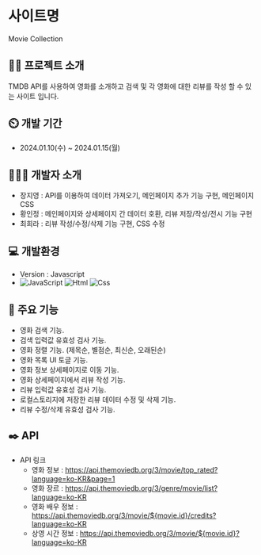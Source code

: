 # 사이트명
Movie Collection

## 👩‍💻 프로젝트 소개
TMDB API를 사용하여 영화를 소개하고 검색 및 각 영화에 대한 리뷰를 작성 할 수 있는 사이트 입니다.

## ⏲️ 개발 기간
- 2024.01.10(수) ~ 2024.01.15(월)


## 🧑‍🤝‍🧑 개발자 소개
- 장지영 : API를 이용하여 데이터 가져오기, 메인페이지 추가 기능 구현, 메인페이지 CSS
- 황인정 : 메인페이지와 상세페이지 간 데이터 호환, 리뷰 저장/작성/전시 기능 구현
- 최희라 : 리뷰 작성/수정/삭제 기능 구현, CSS 수정


## 💻 개발환경
- Version : Javascript
- <img alt="JavaScript" src ="https://img.shields.io/badge/JavaScriipt-F7DF1E.svg?&style=for-the-badge&logo=JavaScript&logoColor=black"/> <img alt="Html" src ="https://img.shields.io/badge/HTML-E34F26.svg?&style=for-the-badge&logo=HTML5&logoColor=white"/> <img alt="Css" src ="https://img.shields.io/badge/CSS-1572B6.svg?&style=for-the-badge&logo=CSS3&logoColor=white"/>


## 📌 주요 기능
- 영화 검색 기능.
- 검색 입력값 유효성 검사 기능.
- 영화 정렬 기능. (제목순, 별점순, 최신순, 오래된순)
- 영화 목록 UI 토글 기능.
- 영화 정보 상세페이지로 이동 기능.
- 영화 상세페이지에서 리뷰 작성 기능.
- 리뷰 입럭값 유효성 검사 기능.
- 로컬스토리지에 저장한 리뷰 데이터 수정 및 삭제 기능.
- 리뷰 수정/삭제 유효성 검사 기능.

## ✒️ API
- API 링크
    - 영화 정보 : https://api.themoviedb.org/3/movie/top_rated?language=ko-KR&page=1
    - 영화 장르 : https://api.themoviedb.org/3/genre/movie/list?language=ko-KR
    - 영화 배우 정보 : https://api.themoviedb.org/3/movie/${movie.id}/credits?language=ko-KR
    - 상영 시간 정보 : https://api.themoviedb.org/3/movie/${movie.id}?language=ko-KR

